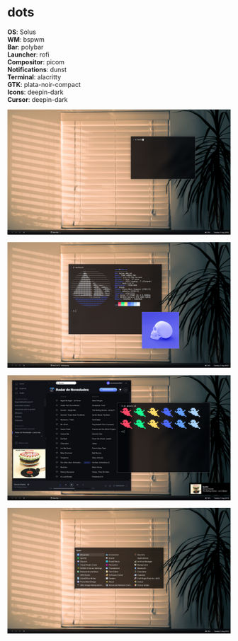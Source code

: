 # dots

**OS**:            Solus  
**WM**:            bspwm  
**Bar**:           polybar  
**Launcher**:      rofi  
**Compositor**:    picom  
**Notifications**: dunst  
**Terminal**:      alacritty  
**GTK**:           plata-noir-compact  
**Icons**:         deepin-dark  
**Cursor**:        deepin-dark  

![preview1](preview1.png)

![preview2](preview2.png)

![preview3](preview3.png)

![preview4](preview4.png)
